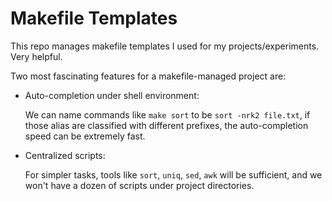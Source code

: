 # Makefile Templates

This repo manages makefile templates I used for my projects/experiments. Very helpful.

Two most fascinating features for a makefile-managed project are:

 * Auto-completion under shell environment:

   We can name commands like `make sort` to be `sort -nrk2 file.txt`, if those alias are classified with different prefixes, the auto-completion speed can be extremely fast.

 * Centralized scripts:

   For simpler tasks, tools like `sort`, `uniq`, `sed`, `awk` will be sufficient, and we won't have a dozen of scripts under project directories.

